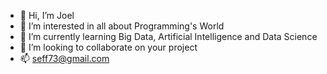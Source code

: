- 👋 Hi, I’m Joel
- 👀 I’m interested in all about Programming's World
- 🌱 I’m currently learning Big Data, Artificial Intelligence and Data Science
- 💞️ I’m looking to collaborate on your project
- 📫 seff73@gmail.com

<!---
seff73/seff73 is a ✨ special ✨ repository because its `README.md` (this file) appears on your GitHub profile.
You can click the Preview link to take a look at your changes.
--->
